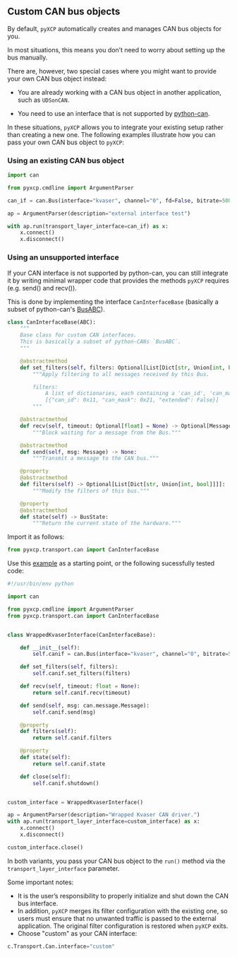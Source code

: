 
## Custom CAN bus objects

By default, `pyXCP` automatically creates and manages CAN bus objects for you.

In most situations, this means you don’t need to worry about setting up the bus manually.

There are, however, two special cases where you might want to provide your own CAN bus object instead:

- You are already working with a CAN bus object in another application, such as `UDSonCAN`.

- You need to use an interface that is not supported by [python-can](https://github.com/hardbyte/python-can).

In these situations, `pyXCP` allows you to integrate your existing setup rather than creating a new one.
The following examples illustrate how you can pass your own CAN bus object to `pyXCP`:


### Using an existing CAN bus object

```python
import can

from pyxcp.cmdline import ArgumentParser

can_if = can.Bus(interface="kvaser", channel="0", fd=False, bitrate=500000)

ap = ArgumentParser(description="external interface test")

with ap.run(transport_layer_interface=can_if) as x:
	x.connect()
	x.disconnect()
```

### Using an unsupported interface

If your CAN interface is not supported by python-can, you can still integrate it by writing minimal wrapper code that provides the methods `pyXCP` requires (e.g. send() and recv()).

This is done by implementing the interface `CanInterfaceBase` (basically a subset of python-can's [BusABC](https://github.com/hardbyte/python-can/blob/bc248e8aaf96280a574c06e8e7d2778a67f091e3/can/bus.py#L46)).


```python
class CanInterfaceBase(ABC):
    """
    Base class for custom CAN interfaces.
    This is basically a subset of python-CANs `BusABC`.
    """

    @abstractmethod
    def set_filters(self, filters: Optional[List[Dict[str, Union[int, bool]]]] = None) -> None:
        """Apply filtering to all messages received by this Bus.

        filters:
            A list of dictionaries, each containing a 'can_id', 'can_mask', and 'extended' field, e.g.:
            [{"can_id": 0x11, "can_mask": 0x21, "extended": False}]
        """

    @abstractmethod
    def recv(self, timeout: Optional[float] = None) -> Optional[Message]:
        """Block waiting for a message from the Bus."""

    @abstractmethod
    def send(self, msg: Message) -> None:
        """Transmit a message to the CAN bus."""

    @property
    @abstractmethod
    def filters(self) -> Optional[List[Dict[str, Union[int, bool]]]]:
        """Modify the filters of this bus."""

    @property
    @abstractmethod
    def state(self) -> BusState:
        """Return the current state of the hardware."""
```

Import it as follows:
```python
from pyxcp.transport.can import CanInterfaceBase
```

Use this [example](pyxcp/blob/master/pyxcp/examples/xcp_user_supplied_driver.py) as a starting point, or the following sucessfully tested code:

```python
#!/usr/bin/env python

import can

from pyxcp.cmdline import ArgumentParser
from pyxcp.transport.can import CanInterfaceBase


class WrappedKvaserInterface(CanInterfaceBase):

    def __init__(self):
        self.canif = can.Bus(interface="kvaser", channel="0", bitrate=500000)

    def set_filters(self, filters):
        self.canif.set_filters(filters)

    def recv(self, timeout: float = None):
        return self.canif.recv(timeout)

    def send(self, msg: can.message.Message):
        self.canif.send(msg)

    @property
    def filters(self):
        return self.canif.filters

    @property
    def state(self):
        return self.canif.state

    def close(self):
        self.canif.shutdown()


custom_interface = WrappedKvaserInterface()

ap = ArgumentParser(description="Wrapped Kvaser CAN driver.")
with ap.run(transport_layer_interface=custom_interface) as x:
    x.connect()
    x.disconnect()

custom_interface.close()
```

In both variants, you pass your CAN bus object to the `run()` method via the `transport_layer_interface` parameter.

Some important notes:
- It is the user’s responsibility to properly initialize and shut down the CAN bus interface.
- In addition, `pyXCP` merges its filter configuration with the existing one, so users must ensure that no unwanted traffic is passed to the external application. The original filter configuration is restored when `pyXCP` exits.
- Choose "custom" as your CAN interface:
 ```python
 c.Transport.Can.interface="custom"
 ```
